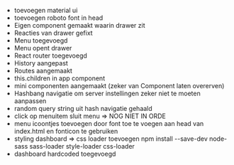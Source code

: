 - toevoegen material ui
- toevoegen roboto font in head
- Eigen component gemaakt waarin drawer zit
- Reacties van drawer gefixt
- Menu toegevoegd
- Menu opent drawer
- React router toegevoegd
- History aangepast
- Routes aangemaakt
- this.children in app component
- mini componenten aangemaakt (zeker van Component laten overerven)
- Hashbang navigatie om server instellingen zeker niet te moeten aanpassen
- random query string uit hash navigatie gehaald
- click op menuitem sluit menu => NOG NIET IN ORDE
- menu icoontjes toevoegen door font toe te voegen aan head van index.html en fonticon te gebruiken
- styling dashboard => css loader toevoegen npm install --save-dev node-sass sass-loader style-loader css-loader
- dashboard hardcoded toegevoegd